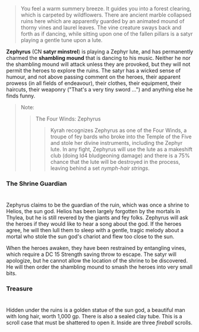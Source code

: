 >You feel a warm summery breeze. It guides you into a forest clearing, which is carpeted by wildflowers. There are ancient marble collapsed ruins here which are apparently guarded by an animated mound of thorny vines and laurel leaves. The vine creature sways back and forth as if dancing, while sitting upon one of the fallen pillars is a satyr playing a gentle tune upon a lute.

**Zephyrus** (CN **satyr minstrel**) is playing a Zephyr lute, and has permanently charmed the **shambling mound** that is dancing to his music. Neither he nor the sham­bling mound will attack unless they are provoked, but they will not permit the heroes to explore the ruins. The satyr has a wicked sense of humour, and not above passing comment on the heroes, their apparent prowess (in all fields of endeavour), their clothes, their equip­ment, their haircuts, their weaponry ("That's a very tiny sword ...") and anything else he finds funny. 

>Note:
>>The Four Winds: Zephyrus
>>> Kyrah recognizes Zephyrus as one of the Four Winds, a troupe of fey bards who broke into the Temple of the Five and stole her divine instruments, including the Zephyr lute. In any fight, Zephyrus will use the lute as a make­shift club (doing ld4 bludgeoning damage) and there is a 75% chance that the lute will be destroyed in the process, leaving behind a set *nymph-hair strings*. 


### The Shrine Guardian
#
Zephyrus claims to be the guardian of the ruin, which was once a shrine to Helios, the sun god. Helios has been largely forgotten by the mortals in Thylea, but he is still revered by the giants and fey folks. Zephyrus will ask the heroes if they would like to hear a song about the god. If the heroes agree, he will then lull them to sleep with a gentle, tragic melody about a mortal who stole the sun god's chariot and flew too close to the sun. 

When the heroes awaken, they have been restrained by entangling vines, which require a DC 15 Strength saving throw to escape. The satyr will apologize, but he cannot allow the location of the shrine to be discovered. He will then order the shambling mound to smash the heroes into very small bits. 

### Treasure
#
Hidden under the ruins is a golden statue of the sun god, a beautiful man with long hair, worth 1,000 gp. There is also a sealed clay tube. This is a scroll case that must be shattered to open it. Inside are three *fireball* scrolls. 

